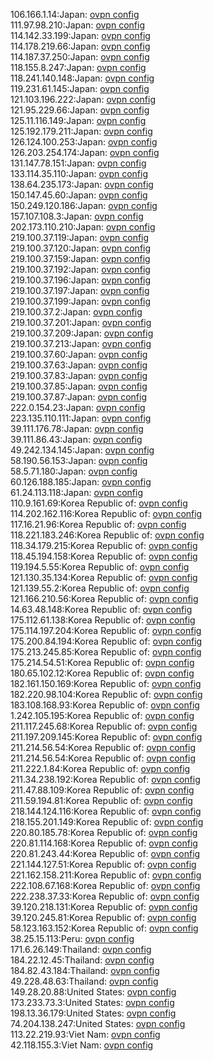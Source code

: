 106.166.1.14:Japan: [ovpn config](vpn/106_166_1_14.ovpn)  
111.97.98.210:Japan: [ovpn config](vpn/111_97_98_210.ovpn)  
114.142.33.199:Japan: [ovpn config](vpn/114_142_33_199.ovpn)  
114.178.219.66:Japan: [ovpn config](vpn/114_178_219_66.ovpn)  
114.187.37.250:Japan: [ovpn config](vpn/114_187_37_250.ovpn)  
118.155.8.247:Japan: [ovpn config](vpn/118_155_8_247.ovpn)  
118.241.140.148:Japan: [ovpn config](vpn/118_241_140_148.ovpn)  
119.231.61.145:Japan: [ovpn config](vpn/119_231_61_145.ovpn)  
121.103.196.222:Japan: [ovpn config](vpn/121_103_196_222.ovpn)  
121.95.229.66:Japan: [ovpn config](vpn/121_95_229_66.ovpn)  
125.11.116.149:Japan: [ovpn config](vpn/125_11_116_149.ovpn)  
125.192.179.211:Japan: [ovpn config](vpn/125_192_179_211.ovpn)  
126.124.100.253:Japan: [ovpn config](vpn/126_124_100_253.ovpn)  
126.203.254.174:Japan: [ovpn config](vpn/126_203_254_174.ovpn)  
131.147.78.151:Japan: [ovpn config](vpn/131_147_78_151.ovpn)  
133.114.35.110:Japan: [ovpn config](vpn/133_114_35_110.ovpn)  
138.64.235.173:Japan: [ovpn config](vpn/138_64_235_173.ovpn)  
150.147.45.60:Japan: [ovpn config](vpn/150_147_45_60.ovpn)  
150.249.120.186:Japan: [ovpn config](vpn/150_249_120_186.ovpn)  
157.107.108.3:Japan: [ovpn config](vpn/157_107_108_3.ovpn)  
202.173.110.210:Japan: [ovpn config](vpn/202_173_110_210.ovpn)  
219.100.37.119:Japan: [ovpn config](vpn/219_100_37_119.ovpn)  
219.100.37.120:Japan: [ovpn config](vpn/219_100_37_120.ovpn)  
219.100.37.159:Japan: [ovpn config](vpn/219_100_37_159.ovpn)  
219.100.37.192:Japan: [ovpn config](vpn/219_100_37_192.ovpn)  
219.100.37.196:Japan: [ovpn config](vpn/219_100_37_196.ovpn)  
219.100.37.197:Japan: [ovpn config](vpn/219_100_37_197.ovpn)  
219.100.37.199:Japan: [ovpn config](vpn/219_100_37_199.ovpn)  
219.100.37.2:Japan: [ovpn config](vpn/219_100_37_2.ovpn)  
219.100.37.201:Japan: [ovpn config](vpn/219_100_37_201.ovpn)  
219.100.37.209:Japan: [ovpn config](vpn/219_100_37_209.ovpn)  
219.100.37.213:Japan: [ovpn config](vpn/219_100_37_213.ovpn)  
219.100.37.60:Japan: [ovpn config](vpn/219_100_37_60.ovpn)  
219.100.37.63:Japan: [ovpn config](vpn/219_100_37_63.ovpn)  
219.100.37.83:Japan: [ovpn config](vpn/219_100_37_83.ovpn)  
219.100.37.85:Japan: [ovpn config](vpn/219_100_37_85.ovpn)  
219.100.37.87:Japan: [ovpn config](vpn/219_100_37_87.ovpn)  
222.0.154.23:Japan: [ovpn config](vpn/222_0_154_23.ovpn)  
223.135.110.111:Japan: [ovpn config](vpn/223_135_110_111.ovpn)  
39.111.176.78:Japan: [ovpn config](vpn/39_111_176_78.ovpn)  
39.111.86.43:Japan: [ovpn config](vpn/39_111_86_43.ovpn)  
49.242.134.145:Japan: [ovpn config](vpn/49_242_134_145.ovpn)  
58.190.56.153:Japan: [ovpn config](vpn/58_190_56_153.ovpn)  
58.5.71.180:Japan: [ovpn config](vpn/58_5_71_180.ovpn)  
60.126.188.185:Japan: [ovpn config](vpn/60_126_188_185.ovpn)  
61.24.113.118:Japan: [ovpn config](vpn/61_24_113_118.ovpn)  
110.9.161.69:Korea Republic of: [ovpn config](vpn/110_9_161_69.ovpn)  
114.202.162.116:Korea Republic of: [ovpn config](vpn/114_202_162_116.ovpn)  
117.16.21.96:Korea Republic of: [ovpn config](vpn/117_16_21_96.ovpn)  
118.221.183.246:Korea Republic of: [ovpn config](vpn/118_221_183_246.ovpn)  
118.34.179.215:Korea Republic of: [ovpn config](vpn/118_34_179_215.ovpn)  
118.45.194.158:Korea Republic of: [ovpn config](vpn/118_45_194_158.ovpn)  
119.194.5.55:Korea Republic of: [ovpn config](vpn/119_194_5_55.ovpn)  
121.130.35.134:Korea Republic of: [ovpn config](vpn/121_130_35_134.ovpn)  
121.139.55.2:Korea Republic of: [ovpn config](vpn/121_139_55_2.ovpn)  
121.166.210.56:Korea Republic of: [ovpn config](vpn/121_166_210_56.ovpn)  
14.63.48.148:Korea Republic of: [ovpn config](vpn/14_63_48_148.ovpn)  
175.112.61.138:Korea Republic of: [ovpn config](vpn/175_112_61_138.ovpn)  
175.114.197.204:Korea Republic of: [ovpn config](vpn/175_114_197_204.ovpn)  
175.200.84.194:Korea Republic of: [ovpn config](vpn/175_200_84_194.ovpn)  
175.213.245.85:Korea Republic of: [ovpn config](vpn/175_213_245_85.ovpn)  
175.214.54.51:Korea Republic of: [ovpn config](vpn/175_214_54_51.ovpn)  
180.65.102.12:Korea Republic of: [ovpn config](vpn/180_65_102_12.ovpn)  
182.161.150.169:Korea Republic of: [ovpn config](vpn/182_161_150_169.ovpn)  
182.220.98.104:Korea Republic of: [ovpn config](vpn/182_220_98_104.ovpn)  
183.108.168.93:Korea Republic of: [ovpn config](vpn/183_108_168_93.ovpn)  
1.242.105.195:Korea Republic of: [ovpn config](vpn/1_242_105_195.ovpn)  
211.117.245.68:Korea Republic of: [ovpn config](vpn/211_117_245_68.ovpn)  
211.197.209.145:Korea Republic of: [ovpn config](vpn/211_197_209_145.ovpn)  
211.214.56.54:Korea Republic of: [ovpn config](vpn/211_214_56_54.ovpn)  
211.214.56.54:Korea Republic of: [ovpn config](vpn/211_214_56_54.ovpn)  
211.222.1.84:Korea Republic of: [ovpn config](vpn/211_222_1_84.ovpn)  
211.34.238.192:Korea Republic of: [ovpn config](vpn/211_34_238_192.ovpn)  
211.47.88.109:Korea Republic of: [ovpn config](vpn/211_47_88_109.ovpn)  
211.59.194.81:Korea Republic of: [ovpn config](vpn/211_59_194_81.ovpn)  
218.144.124.116:Korea Republic of: [ovpn config](vpn/218_144_124_116.ovpn)  
218.155.201.149:Korea Republic of: [ovpn config](vpn/218_155_201_149.ovpn)  
220.80.185.78:Korea Republic of: [ovpn config](vpn/220_80_185_78.ovpn)  
220.81.114.168:Korea Republic of: [ovpn config](vpn/220_81_114_168.ovpn)  
220.81.243.44:Korea Republic of: [ovpn config](vpn/220_81_243_44.ovpn)  
221.144.127.51:Korea Republic of: [ovpn config](vpn/221_144_127_51.ovpn)  
221.162.158.211:Korea Republic of: [ovpn config](vpn/221_162_158_211.ovpn)  
222.108.67.168:Korea Republic of: [ovpn config](vpn/222_108_67_168.ovpn)  
222.238.37.33:Korea Republic of: [ovpn config](vpn/222_238_37_33.ovpn)  
39.120.218.131:Korea Republic of: [ovpn config](vpn/39_120_218_131.ovpn)  
39.120.245.81:Korea Republic of: [ovpn config](vpn/39_120_245_81.ovpn)  
58.123.163.152:Korea Republic of: [ovpn config](vpn/58_123_163_152.ovpn)  
38.25.15.113:Peru: [ovpn config](vpn/38_25_15_113.ovpn)  
171.6.26.149:Thailand: [ovpn config](vpn/171_6_26_149.ovpn)  
184.22.12.45:Thailand: [ovpn config](vpn/184_22_12_45.ovpn)  
184.82.43.184:Thailand: [ovpn config](vpn/184_82_43_184.ovpn)  
49.228.48.63:Thailand: [ovpn config](vpn/49_228_48_63.ovpn)  
149.28.20.88:United States: [ovpn config](vpn/149_28_20_88.ovpn)  
173.233.73.3:United States: [ovpn config](vpn/173_233_73_3.ovpn)  
198.13.36.179:United States: [ovpn config](vpn/198_13_36_179.ovpn)  
74.204.138.247:United States: [ovpn config](vpn/74_204_138_247.ovpn)  
113.22.219.93:Viet Nam: [ovpn config](vpn/113_22_219_93.ovpn)  
42.118.155.3:Viet Nam: [ovpn config](vpn/42_118_155_3.ovpn)  
